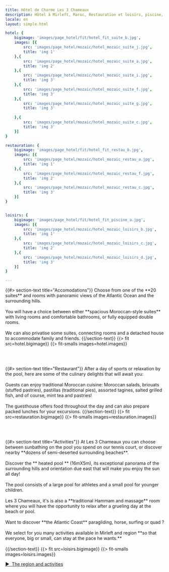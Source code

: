 ```yaml
---
title: Hôtel de Charme Les 3 Chameaux
description: Hôtel à Mirleft, Maroc, Restauration et loisirs, piscine, tennis, hammam...
locale: en
layout: simple.html

hotel: {
    bigimage: 'images/page_hotel/fit/hotel_fit_suite_b.jpg',
    images: [{
        src: 'images/page_hotel/mozaic/hotel_mozaic_suite_j.jpg',
        title: 'img 1'
    },{
        src: 'images/page_hotel/mozaic/hotel_mozaic_suite_a.jpg',
        title: 'img 2'
    },{
        src: 'images/page_hotel/mozaic/hotel_mozaic_suite_i.jpg',
        title: 'img 3'
    },{
        src: 'images/page_hotel/mozaic/hotel_mozaic_suite_f.jpg',
        title: 'img 3'
    },{
        src: 'images/page_hotel/mozaic/hotel_mozaic_suite_g.jpg',
        title: 'img 3'
        
    },{
        src: 'images/page_hotel/mozaic/hotel_mozaic_suite_c.jpg',
        title: 'img 3'
    }]
}

restauration: {
    bigimage: 'images/page_hotel/fit/hotel_fit_restau_b.jpg',
    images: [{
        src: 'images/page_hotel/mozaic/hotel_mozaic_restau_a.jpg',
        title: 'img 1'
    },{
        src: 'images/page_hotel/mozaic/hotel_mozaic_restau_f.jpg',
        title: 'img 2'
    },{
        src: 'images/page_hotel/mozaic/hotel_mozaic_restau_c.jpg',
        title: 'img 3'
    }]
}


loisirs: {
    bigimage: 'images/page_hotel/fit/hotel_fit_piscine_a.jpg',
    images: [{
        src: 'images/page_hotel/mozaic/hotel_mozaic_loisirs_b.jpg',
        title: 'img 1'
    },{
        src: 'images/page_hotel/mozaic/hotel_mozaic_loisirs_c.jpg',
        title: 'img 2'
    },{
        src: 'images/page_hotel/mozaic/hotel_mozaic_loisirs_d.jpg',
        title: 'img 3'
    }]
}

---
```




<a name="hotel" class="anchor-offset"/>
{{#> section-text title="Accomodations"}}
Choose from one of the **20 suites** and rooms with panoramic views of the Atlantic Ocean and the surrounding hills.
<br><br>
You will have a choice between either **spacious Moroccan-style suites** with living rooms and comfortable bathrooms, or fully equipped double rooms.
<br><br>
We can also privatise some suites, connecting rooms and a detached house to accommodate family and friends.
{{/section-text}}
{{> fit src=hotel.bigimage}}
{{> fit-smalls images=hotel.images}}

<br><br>

<a name="restauration" class="anchor-offset"/>
{{#> section-text title="Restaurant"}}
After a day of sports or relaxation by the pool, here are some of the culinary delights that will await you:
<br><br>
Guests can enjoy traditional Moroccan cuisine: Moroccan salads, briouats (stuffed pastries), pastillas (traditional pies), assorted tagines, salted grilled fish, and of course, mint tea and pastries!
<br><br>
The guesthouse offers food throughout the day and can also prepare packed lunches for your excursions.
{{/section-text}}
{{> fit src=restauration.bigimage}}
{{> fit-smalls images=restauration.images}}

<br><br>

<a name="loisirs" class="anchor-offset"/>
{{#> section-text title="Activities"}}
At Les 3 Chameaux you can choose between sunbathing on the pool you spend on our tennis court, or discover nearby **dozens of semi-deserted surrounding beaches**.
<br><br>
Discover the ** heated pool ** (16mX5m), its exceptional panorama of the surrounding hills and orientation due east that will make you enjoy the sun all day!
<br><br>
The pool consists of a large pool for athletes and a small pool for younger children.
<br><br>
Les 3 Chameaux, it's is also a **traditional Hammam and massage** room where you will have the opportunity to relax after a grueling day at the beach or pool.
<br><br>
Want to discover **the Atlantic Coast** paragliding, horse, surfing or quad ?
<br><br>
We select for you many activities available in Mirleft and region **so that everyone, big or small, can stay at the pace he wants.**
<br><br>
{{/section-text}}
{{> fit src=loisirs.bigimage}}
{{> fit-smalls images=loisirs.images}}

<a class="button fit" href="{{link 'region#region'}}" style="cursor: pointer;">▶&nbsp;&nbsp;The region and activities</a>